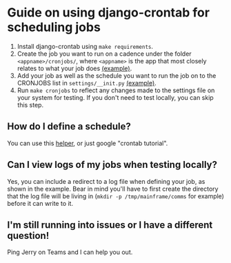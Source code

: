# Guide on using django-crontab for scheduling jobs

1. Install django-crontab using ``make requirements``.
2. Create the job you want to run on a cadence under the folder `<appname>/cronjobs/`, where ``<appname>`` is the app that most closely relates to what your job does [(example)](https://github.com/omou-org/mainframe/blob/master/comms/cronjobs/example.py).
3. Add your job as well as the schedule you want to run the job on to the CRONJOBS list in `settings/__init.py` [(example)](https://github.com/omou-org/mainframe/blob/master/mainframe/settings/__init__.py#L191).
4. Run `make cronjobs` to reflect any changes made to the settings file on your system for testing. If you don't need to test locally, you can skip this step.

## How do I define a schedule?
You can use this [helper](https://crontab.guru/), or just google "crontab tutorial".

## Can I view logs of my jobs when testing locally?
Yes, you can include a redirect to a log file when defining your job, as shown in the example. Bear in mind you'll have to first create the directory that the log file will be living in (`mkdir -p /tmp/mainframe/comms` for example) before it can write to it.

## I'm still running into issues or I have a different question!
Ping Jerry on Teams and I can help you out.
